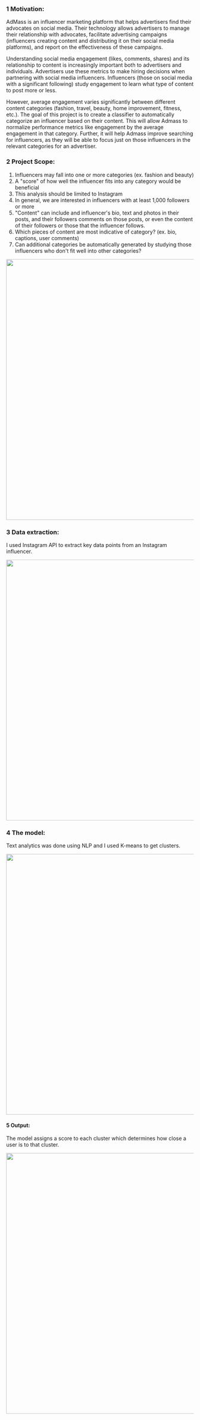 ### 1 Motivation:
AdMass is an influencer marketing platform that helps advertisers find their advocates on social media. Their technology allows advertisers to manage their relationship with advocates, facilitate advertising campaigns (influencers creating content and distributing it on their social media platforms), and report on the effectiveness of these campaigns.

Understanding social media engagement (likes, comments, shares) and its relationship to content is increasingly important both to advertisers and individuals. Advertisers use these metrics to make hiring decisions when partnering with social media influencers. Influencers (those on social media with a significant following) study engagement to learn what type of content to post more or less.


However, average engagement varies significantly between different content categories (fashion, travel, beauty, home improvement, fitness, etc.). The goal of this project is to create a classifier to automatically categorize an influencer based on their content. This will allow Admass to normalize performance metrics like engagement by the average engagement in that category. Further, it will help Admass improve searching for influencers, as they will be able to focus just on those influencers in the relevant categories for an advertiser.


### 2 Project Scope:
1. Influencers may fall into one or more categories (ex. fashion and beauty)
2. A "score" of how well the influencer fits into any category would be beneficial
3. This analysis should be limited to Instagram
4. In general, we are interested in influencers with at least 1,000 followers or more
5. "Content" can include and influencer's bio, text and photos in their posts, and their followers
   comments on those posts, or even the content of their followers or those that the influencer follows.
6. Which pieces of content are most indicative of category? (ex. bio, captions, user comments)
7. Can additional categories be automatically generated by studying those influencers who don't fit
   well into other categories?


<p align="center">
  <img src="https://cloud.githubusercontent.com/assets/10040565/20235957/f462abf4-a868-11e6-9a19-f7a09547e1ff.png" width="700"/>
</p>


### 3 Data extraction:
I used Instagram API to extract key data points from an Instagram influencer.

<p align="center">
  <img src="https://cloud.githubusercontent.com/assets/10040565/20235954/f459c8b8-a868-11e6-9485-26c3794e89ee.png" width="700"/>
</p>


### 4 The model:
Text analytics was done using NLP and I used K-means to get clusters.

<p align="center">
  <img src="https://cloud.githubusercontent.com/assets/10040565/20235953/f44d5114-a868-11e6-87e3-1297a541cb80.png" width="700"/>
</p>


#### 5 Output:
The model assigns a score to each cluster which determines how close a user is to that cluster.

<p align="center">
  <img src="https://cloud.githubusercontent.com/assets/10040565/20235956/f460f624-a868-11e6-8862-76f5fa3d6367.png" width="700"/>
</p>

